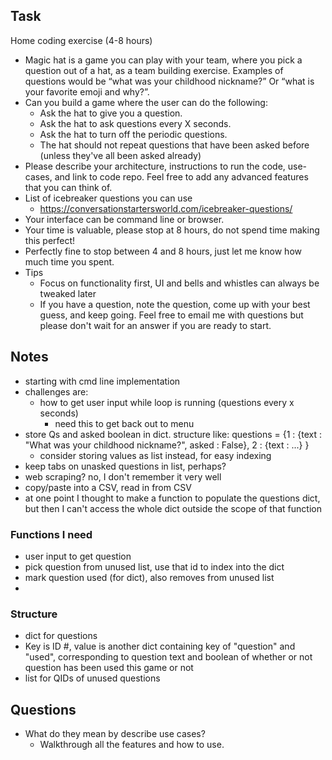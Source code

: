 ## Task
Home coding exercise (4-8 hours)
- Magic hat is a game you can play with your team, where you pick a question out of a hat, as a team building exercise. Examples of questions would be “what was your childhood nickname?” Or “what is your favorite emoji and why?”.
- Can you build a game where the user can do the following:
    - Ask the hat to give you a question.
    - Ask the hat to ask questions every X seconds.
    - Ask the hat to turn off the periodic questions. 
    - The hat should not repeat questions that have been asked before (unless they've all been asked already)
- Please describe your architecture, instructions to run the code, use-cases, and link to code repo. Feel free to add any advanced features that you can think of. 
- List of icebreaker questions you can use
    - https://conversationstartersworld.com/icebreaker-questions/
- Your interface can be command line or browser.
- Your time is valuable, please stop at 8 hours, do not spend time making this perfect!
- Perfectly fine to stop between 4 and 8 hours, just let me know how much time you spent.
- Tips
    - Focus on functionality first, UI and bells and whistles can always be tweaked later
    - If you have a question, note the question, come up with your best guess, and keep going. Feel free to email me with questions but please don't wait for an answer if you are ready to start.


## Notes
- starting with cmd line implementation
- challenges are:
    - how to get user input while loop is running (questions every x seconds)
        - need this to get back out to menu
- store Qs and asked boolean in dict. structure like: questions = {1 : {text : "What was your childhood nickname?", asked : False}, 2 : {text : ...} }
    - consider storing values as list instead, for easy indexing
- keep tabs on unasked questions in list, perhaps?
- web scraping? no, I don't remember it very well
- copy/paste into a CSV, read in from CSV
- at one point I thought to make a function to populate the questions dict, but then I can't access the whole dict outside the scope of that function


### Functions I need
- user input to get question
- pick question from unused list, use that id to index into the dict
- mark question used (for dict), also removes from unused list
- 

### Structure
- dict for questions
- Key is ID #, value is another dict containing key of "question" and "used", corresponding to question text and boolean of whether or not question has been used this game or not
- list for QIDs of unused questions

## Questions
- What do they mean by describe use cases? 
    - Walkthrough all the features and how to use.
